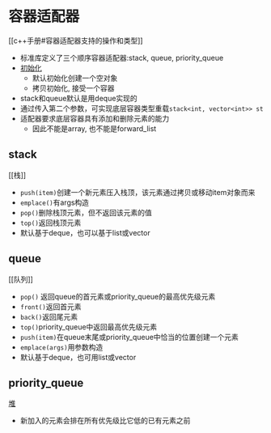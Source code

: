 # 容器适配器

[[c++手册#容器适配器支持的操作和类型]]

- 标准库定义了三个顺序容器适配器:stack, queue, priority_queue
- [初始化](c++初始化.md)
  - 默认初始化创建一个空对象
  - 拷贝初始化, 接受一个容器
- stack和queue默认是用deque实现的
- 通过传入第二个参数，可实现底层容器类型重载`stack<int, vector<int>> st`
- 适配器要求底层容器具有添加和删除元素的能力
  - 因此不能是array, 也不能是forward_list

## stack

[[栈]]

- `push(item)`创建一个新元素压入栈顶，该元素通过拷贝或移动item对象而来
- `emplace()`有args构造
- `pop()`删除栈顶元素，但不返回该元素的值
- `top()`返回栈顶元素
- 默认基于deque，也可以基于list或vector

## queue

[[队列]]

- `pop()` 返回queue的首元素或priority_queue的最高优先级元素
- `front()`返回首元素
- `back()`返回尾元素
- `top()`priority_queue中返回最高优先级元素
- `push(item)`在queue末尾或priority_queue中恰当的位置创建一个元素
- `emplace(args)`用参数构造
- 默认基于deque，也可用list或vector

## priority_queue

[堆](Data_structure-堆.md)

- 新加入的元素会排在所有优先级比它低的已有元素之前